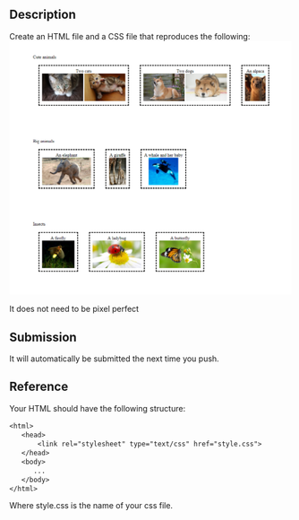 ## Description
Create an HTML file and a CSS file that reproduces the following:
![goal](screenshot.png)

It does not need to be pixel perfect

## Submission
It will automatically be submitted the next time you push.

## Reference

Your HTML should have the following structure:

```
<html>
   <head>
       <link rel="stylesheet" type="text/css" href="style.css">
   </head>
   <body>
      ...
   </body>
</html>
```

Where style.css is the name of your css file.